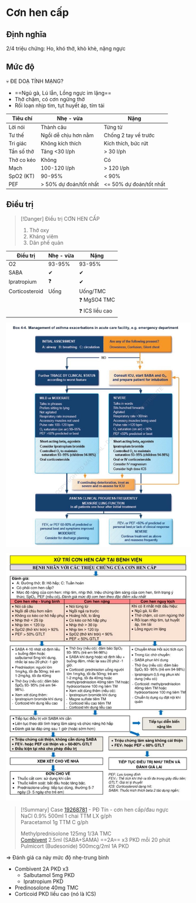# Cơn hen cấp  
## Định nghĩa  
2/4 triệu chứng: Ho, khó thở, khò khè, nặng ngực  
## Mức độ  
  
💀 ĐE DOẠ TÍNH MẠNG?  
- ==Ngủ gà, Lú lẫn, Lồng ngực im lặng==  
- Thở chậm, có cơn ngừng thở  
- Rối loạn nhịp tim, tụt huyết áp, tím tái  
  
| Tiêu chí   | Nhẹ - vừa               | Nặng                    |  
| ---------- | ----------------------- | ----------------------- |  
| Lời nói    | Thành câu               | Từng từ                 |  
| Tư thế     | Ngồi dễ chịu hơn nằm    | Chống 2 tay về trước    |  
| Tri giác   | Không kích thích        | Kích thích, bức rứt     |  
| Tần số thở | Tăng <30 l/ph           | \> 30 l/ph              |  
| Thở co kéo | Không                   | Có                      |  
| Mạch       | 100-120 l/ph            | \> 120 l/ph             |  
| SpO2 (KT)  | 90-95%                  | < 90%                   |  
| PEF        | \> 50% dự đoán/tốt nhất | <= 50% dự đoán/tốt nhất |  
## Điều trị  
  
> [!Danger] Điều trị CƠN HEN CẤP  
> 1. Thở oxy  
> 2. Kháng viêm  
> 3. Dãn phế quản  
  
  
| Điều trị       | Nhẹ - vừa | Nặng           |  
| -------------- | --------- | -------------- |  
| O2             | 93-95%    | 93-95%         |  
| SABA           | ✔         | ✔              |  
| Ipratropium    | ❓         | ✔              |  
| Corticosteroid | Uống      | Uống/TMC       |  
|                |           | ❓ MgSO4 TMC    |  
|                |           | ❓ ICS liều cao |  
  
  
  
  
![../200 FILES/201 Image/image/Cơn hen cấp (cấp cứu).webp](../200%20FILES/201%20Image/image/C%C6%A1n%20hen%20c%E1%BA%A5p%20(c%E1%BA%A5p%20c%E1%BB%A9u).webp)  
  
![../200 FILES/201 Image/image/Cơn hen cấp-1710775065692.webp](../200%20FILES/201%20Image/image/C%C6%A1n%20hen%20c%E1%BA%A5p-1710775065692.webp)  
> [!Summary] Case [19268781](19268781.md) - PĐ Tín - cơn hen cấp/đau ngực  
> NaCl 0.9% 500ml 1 chai TTM LX g/ph  
> Paracetamol 1g TTM C g/ph  
>   
> Methylprednisolone 125mg 1/3A TMC  
> [Combivent](./Combivent.md) 2.5ml (SABA+SAMA) ==2A== x3 PKD mỗi 20 phút  
> Pulmicort (Budesonide) 500mcg/2ml 1A PKD  
  
=> Đánh giá ca này mức độ nhẹ-trung bình  
- Combivent 2A PKD x3  
	- Salbutamol 5mg PKD  
	- Ipratropium PKD  
- Predinosolone 40mg TMC  
- Corticoid PKD liều cao (nó là ICS)